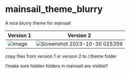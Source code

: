 # mainsail_theme_blurry
A nice blurry theme for mainsail

| Version 1                                                                                                        |  Version 2                                                                                                                              |
| ---------------------------------------------------------------------------------------------------------------- | --------------------------------------------------------------------------------------------------------------------------------------- |  
| ![image](https://user-images.githubusercontent.com/111509593/231391429-a9de11d1-efbb-4303-bc0b-609ca660e8b8.png) | ![Screenshot 2023-10-30 025359](https://github.com/bumbeng/mainsail_theme_blurry/assets/111509593/0ea2c150-778a-448e-9d8e-8a4d47c3b949) |


copy files from version 1 or version 2 to /.theme folder 

!!make sure hidden folders in mainsail are visible!!
